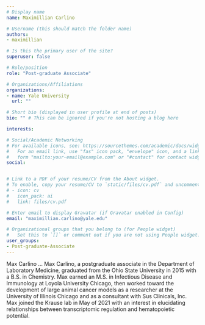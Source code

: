 ```yaml
---
# Display name
name: Maximillian Carlino

# Username (this should match the folder name)
authors:
- maximillian

# Is this the primary user of the site?
superuser: false

# Role/position
role: "Post-graduate Associate"

# Organizations/Affiliations
organizations:
- name: Yale University
  url: ""

# Short bio (displayed in user profile at end of posts)
bio: "" # This can be ignored if you're not hosting a blog here

interests:

# Social/Academic Networking
# For available icons, see: https://sourcethemes.com/academic/docs/widgets/#icons
#   For an email link, use "fas" icon pack, "envelope" icon, and a link in the
#   form "mailto:your-email@example.com" or "#contact" for contact widget.
social:


# Link to a PDF of your resume/CV from the About widget.
# To enable, copy your resume/CV to `static/files/cv.pdf` and uncomment the lines below.  
# - icon: cv
#   icon_pack: ai
#   link: files/cv.pdf

# Enter email to display Gravatar (if Gravatar enabled in Config)
email: "maximillian.carlino@yale.edu"

# Organizational groups that you belong to (for People widget)
#   Set this to `[]` or comment out if you are not using People widget.  
user_groups:
- Post-graduate-Associate
---
```


Max Carlino ...
Max Carlino, a postgraduate associate in the Department of Laboratory Medicine, graduated from the Ohio State University in 2015 with a B.S. in Chemistry. Max earned an M.S. in Infectious Disease and Immunology at Loyola University Chicago, then worked toward the development of large animal cancer models as a researcher at the University of Illinois Chicago and as a consultant with Sus Clinicals, Inc. Max joined the Krause lab in May of 2021 with an interest in elucidating relationships between transcriptomic regulation and hematopoietic potential.
